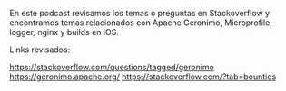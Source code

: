 <!--

layout : post
title : Temas interesantes en Stackoverflow aprendendiendo nuevos conceptos
description : Conversaremos sobre tema diversos encontrados en Stackoverflow
category : devops
tags : devops
comments : true
author : JRichardsz & Bitmanuc
thumbnail_image_url: https://github.com/infinite-devops/infinite-devops.github.io/assets/31716953/ef433d12-fb90-43e2-9bef-58f66bf88372
datetime_str: 23 June 2024
datetime : 2024-06-23
duration: 0:18:12
sound:
    type : vocaroo_url
    value : https://vocaroo.com/embed/1a6AoVEDAV8h?autoplay=0
    language: es

-->

En este podcast revisamos los temas o preguntas en Stackoverflow y encontramos temas relacionados con Apache Geronimo, Microprofile, logger, nginx y builds en iOS.

Links revisados:

https://stackoverflow.com/questions/tagged/geronimo
https://geronimo.apache.org/
https://stackoverflow.com/?tab=bounties
